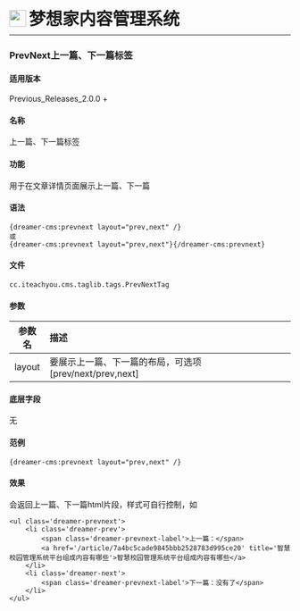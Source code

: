 <div style="display: flex;">
	<img src="https://oss.iteachyou.cc/logo.png" height="30" />
	<div style="margin-left: 5px; font-size: 30px; line-height: 30px; font-weight: bold;">梦想家内容管理系统</div>
</div>

----------
### PrevNext上一篇、下一篇标签

#### 适用版本
<p>
Previous_Releases_2.0.0 + 
</p>

#### 名称
<p>
上一篇、下一篇标签
</p>

#### 功能
<p>
用于在文章详情页面展示上一篇、下一篇
</p>

#### 语法
```html?linenums
{dreamer-cms:prevnext layout="prev,next" /}
或
{dreamer-cms:prevnext layout="prev,next"}{/dreamer-cms:prevnext}
```

#### 文件
```java?linenums
cc.iteachyou.cms.taglib.tags.PrevNextTag
```

#### 参数
参数名|描述
:--:|:--
layout|要展示上一篇、下一篇的布局，可选项[prev/next/prev,next]

#### 底层字段
无

#### 范例
```html?linenums
{dreamer-cms:prevnext layout="prev,next" /}
```

#### 效果
会返回上一篇、下一篇html片段，样式可自行控制，如
```html?linenums
<ul class='dreamer-prevnext'>
    <li class='dreamer-prev'>
        <span class='dreamer-prevnext-label'>上一篇：</span>
        <a href='/article/7a4bc5cade9845bbb2528783d995ce20' title='智慧校园管理系统平台组成内容有哪些'>智慧校园管理系统平台组成内容有哪些</a>
    </li>
    <li class='dreamer-next'>
        <span class='dreamer-prevnext-label'>下一篇：没有了</span>
    </li>
</ul>
```
